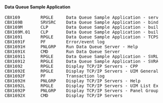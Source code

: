 <h4>Data Queue Sample Application</h4>
<pre>
CBX169        RPGLE     Data Queue Sample Application - service functions
CBX169B       SRVSRC    Data Queue Sample Application - binder source
CBX169M       CLP       Data Queue Sample Application - build application
CBX169M.01    CLP       Data Queue Sample Application - build application
CBX1691       RPGLE     Data Queue Sample Application - TCPSVR Protocol
CBX1691F      PF        Error/event log
CBX1691H      PNLGRP    Run Data Queue Server - Help
CBX1691X      CMD       Run Data Queue Server
CBX16911      RPGLE     Data Queue Sample Application - SVRLST Request
CBX16912      RPGLE     Data Queue Sample Application - SVRATR Request
CBX1692       RPGLE     Display TCP/IP Servers - CPP
CBX1692E      RPGLE     Display TCP/IP Servers - UIM General Exit Program
CBX1692F      PF        Transaction log
CBX1692H      PNLGRP    Display TCP/IP Servers - Help
CBX1692L      RPGLE     Display TCP/IP Servers - UIM List Exit Program
CBX1692P      PNLGRP    Display TCP/IP Servers - Panel Group
CBX1692X      CMD       Display TCP/IP Servers
</pre>
